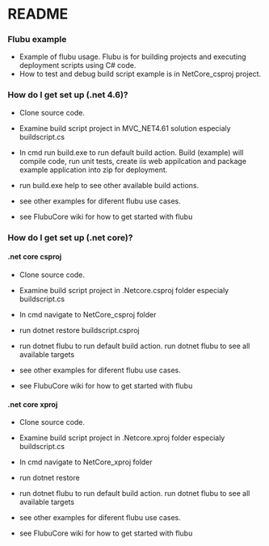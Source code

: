 # README #

### Flubu example ###

* Example of flubu usage. Flubu is for building projects and executing deployment scripts using C# code.
* How to test and debug build script example is in NetCore_csproj project.


### How do I get set up (.net 4.6)? ###

* Clone source code.
* Examine build script project in MVC_NET4.61 solution especialy buildscript.cs 

* In cmd run build.exe to run default build action. Build (example) will compile code, run unit tests, create iis web appilcation and package example application into zip for deployment.


* run build.exe help to see other available build actions.
* see other examples for diferent flubu use cases.
* see FlubuCore wiki for how to get started with flubu

### How do I get set up (.net core)? ###
#### .net core csproj ####
* Clone source code.
* Examine build script project in .Netcore.csproj folder especialy buildscript.cs 

* In cmd navigate to NetCore_csproj folder
* run dotnet restore buildscript.csproj
* run dotnet flubu to run default build action. run dotnet flubu to see all available targets
* see other examples for diferent flubu use cases.
* see FlubuCore wiki for how to get started with flubu
#### .net core xproj ####
* Clone source code.
* Examine build script project in .Netcore.xproj folder  especialy buildscript.cs 

* In cmd navigate to NetCore_xproj folder
* run dotnet restore
* run dotnet flubu to run default build action. run dotnet flubu to see all available targets
* see other examples for diferent flubu use cases.
* see FlubuCore wiki for how to get started with flubu
